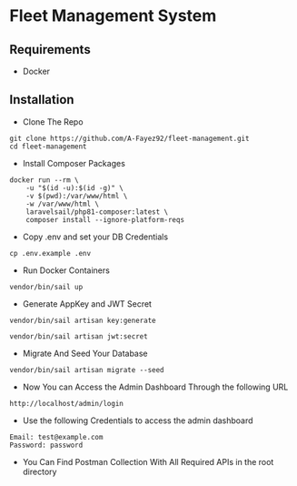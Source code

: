 # Fleet Management System

## Requirements
* Docker


## Installation
* Clone The Repo 
```
git clone https://github.com/A-Fayez92/fleet-management.git
cd fleet-management
```
* Install Composer Packages
```
docker run --rm \
    -u "$(id -u):$(id -g)" \
    -v $(pwd):/var/www/html \
    -w /var/www/html \
    laravelsail/php81-composer:latest \
    composer install --ignore-platform-reqs
```
* Copy .env and set your DB Credentials
```
cp .env.example .env
```
* Run Docker Containers
```
vendor/bin/sail up 
```
* Generate AppKey and JWT Secret
```
vendor/bin/sail artisan key:generate

vendor/bin/sail artisan jwt:secret
```
* Migrate And Seed Your Database
```
vendor/bin/sail artisan migrate --seed
```
* Now You can Access the Admin Dashboard Through the following URL
```
http://localhost/admin/login
```

* Use the following Credentials to access the admin dashboard
```
Email: test@example.com
Password: password
```

* You Can Find Postman Collection With All Required APIs in the root directory

